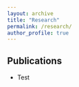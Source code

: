 ```yaml
---
layout: archive
title: "Research"
permalink: /research/
author_profile: true
---
```


## Publications
* Test

